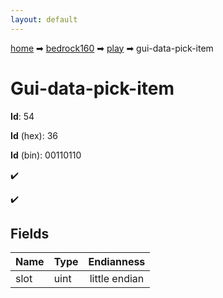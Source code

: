 ```yaml
---
layout: default
---
```


[home](/) ➡ [bedrock160](/protocol/bedrock160) ➡ [play](/protocol/bedrock160/play) ➡ gui-data-pick-item

# Gui-data-pick-item

**Id**: 54

**Id** (hex): 36

**Id** (bin): 00110110

✔️

✔️

## Fields

Name | Type | Endianness
---|---|:---:
slot | uint | little endian


